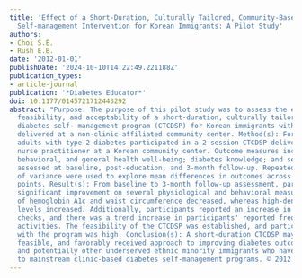 ```yaml
---
title: 'Effect of a Short-Duration, Culturally Tailored, Community-Based Diabetes
  Self-management Intervention for Korean Immigrants: A Pilot Study'
authors:
- Choi S.E.
- Rush E.B.
date: '2012-01-01'
publishDate: '2024-10-10T14:22:49.221188Z'
publication_types:
- article-journal
publication: '*Diabetes Educator*'
doi: 10.1177/0145721712443292
abstract: "Purpose: The purpose of this pilot study was to assess the effectiveness,
  feasibility, and acceptability of a short-duration, culturally tailored, community-based
  diabetes self- management program (CTCDSP) for Korean immigrants with type 2 diabetes
  delivered at a non-clinic-affiliated community center. Method(s): Forty-one Korean
  adults with type 2 diabetes participated in a 2-session CTCDSP delivered by a bilingual
  nurse practitioner at a Korean community center. Outcome measures included biological,
  behavioral, and general health well-being; diabetes knowledge; and self-efficacy
  assessed at baseline, post-education, and 3-month follow-up. Repeated-measures analyses
  of variance were used to explore mean differences in outcomes across the 3 assessment
  points. Result(s): From baseline to 3-month follow-up assessment, participants exhibited
  significant improvement on several physiological and behavioral measures. Mean levels
  of hemoglobin A1c and waist circumference decreased, whereas high-density lipoprotein
  levels increased. Additionally, participants reported an increase in weekly feet
  checks, and there was a trend increase in participants' reported frequency of exercise
  activities. The feasibility of the CTCDSP was established, and participant satisfaction
  with the program was high. Conclusion(s): A short-duration CTCDSP may be an effective,
  feasible, and favorably received approach to improving diabetes outcomes in Korean
  and potentially other underserved ethnic minority immigrants who have limited access
  to mainstream clinic-based diabetes self-management programs. © 2012 The Author(s)."
---
```

